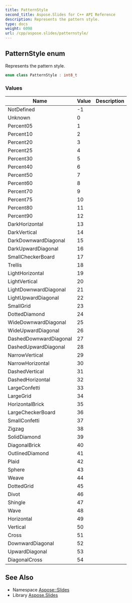 ```yaml
---
title: PatternStyle
second_title: Aspose.Slides for C++ API Reference
description: Represents the pattern style.
type: docs
weight: 6098
url: /cpp/aspose.slides/patternstyle/
---
```

## PatternStyle enum


Represents the pattern style.

```cpp
enum class PatternStyle : int8_t
```

### Values

| Name | Value | Description |
| --- | --- | --- |
| NotDefined | -1 |  |
| Unknown | 0 |  |
| Percent05 | 1 |  |
| Percent10 | 2 |  |
| Percent20 | 3 |  |
| Percent25 | 4 |  |
| Percent30 | 5 |  |
| Percent40 | 6 |  |
| Percent50 | 7 |  |
| Percent60 | 8 |  |
| Percent70 | 9 |  |
| Percent75 | 10 |  |
| Percent80 | 11 |  |
| Percent90 | 12 |  |
| DarkHorizontal | 13 |  |
| DarkVertical | 14 |  |
| DarkDownwardDiagonal | 15 |  |
| DarkUpwardDiagonal | 16 |  |
| SmallCheckerBoard | 17 |  |
| Trellis | 18 |  |
| LightHorizontal | 19 |  |
| LightVertical | 20 |  |
| LightDownwardDiagonal | 21 |  |
| LightUpwardDiagonal | 22 |  |
| SmallGrid | 23 |  |
| DottedDiamond | 24 |  |
| WideDownwardDiagonal | 25 |  |
| WideUpwardDiagonal | 26 |  |
| DashedDownwardDiagonal | 27 |  |
| DashedUpwardDiagonal | 28 |  |
| NarrowVertical | 29 |  |
| NarrowHorizontal | 30 |  |
| DashedVertical | 31 |  |
| DashedHorizontal | 32 |  |
| LargeConfetti | 33 |  |
| LargeGrid | 34 |  |
| HorizontalBrick | 35 |  |
| LargeCheckerBoard | 36 |  |
| SmallConfetti | 37 |  |
| Zigzag | 38 |  |
| SolidDiamond | 39 |  |
| DiagonalBrick | 40 |  |
| OutlinedDiamond | 41 |  |
| Plaid | 42 |  |
| Sphere | 43 |  |
| Weave | 44 |  |
| DottedGrid | 45 |  |
| Divot | 46 |  |
| Shingle | 47 |  |
| Wave | 48 |  |
| Horizontal | 49 |  |
| Vertical | 50 |  |
| Cross | 51 |  |
| DownwardDiagonal | 52 |  |
| UpwardDiagonal | 53 |  |
| DiagonalCross | 54 |  |

## See Also

* Namespace [Aspose::Slides](../)
* Library [Aspose.Slides](../../)